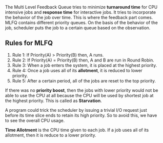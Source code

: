 The Multi Level Feedback Queue tries to minimize **turnaround time** for CPU intensive jobs and **response time** for interactive jobs. It tries to incorporate the behavior of the job over time. This is where the feedback part comes. MLFQ contains different priority queues. On the basis of the behavior of the job, scheduler puts the job to a certain queue based on the observation.

## Rules for MLFQ
1. Rule 1: If Priority(A) > Priority(B) then, A runs.
2. Rule 2: If Priority(A) = Priority(B) then, A and B are run in Round Robin.
3. Rule 3: When a job enters the system, it is placed at the highest priority.
4. Rule 4: Once a job uses all of its **allotment**, it is reduced to lower priority.
5. Rule 5: After a certain period, all of the jobs are reset to the top priority.

If there was no **priority boost**, then the jobs with lower priority would not be able to use the CPU at all because the CPU will be used by shortest job at the highest priority.  This is called as **Starvation**.

A program could trick the scheduler by issuing a trivial I/O request just before its time slice ends to retain its high priority. So to avoid this, we have to see the overall CPU usage.

**Time Allotment** is the CPU time given to each job. If a job uses all of its allotment, then it is reduce to a lower priority.